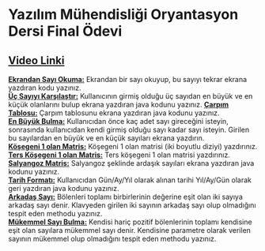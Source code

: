 # Yazılım Mühendisliği Oryantasyon Dersi Final Ödevi

## **[Video Linki](https://youtu.be/iordVdJ-uKk?feature=shared)**


**[Ekrandan Sayı Okuma:](https://github.com/rsltasci197/odev_oryantasyon/blob/main/EkrandanSayiOku.java)** Ekrandan bir sayı okuyup, bu sayıyı tekrar ekrana yazdıran kodu yazınız.  
**[Üç Sayıyı Karşılaştır:](https://github.com/rsltasci197/odev_oryantasyon/blob/main/UcSayiEnBuyuk.java)** Kullanıcının girmiş olduğu üç sayıdan en büyük ve en küçük olanlarını bulup ekrana yazdıran java kodunu yazınız.
**[Çarpım Tablosu:](https://github.com/rsltasci197/odev_oryantasyon/blob/main/CarpimTablosu.java)** Çarpım tablosunu ekrana yazdıran java kodunu yazınız.  
**[En Büyük Bulma:](https://github.com/rsltasci197/odev_oryantasyon/blob/main/EnBuyukBulma.java)** Kullanıcıdan önce kaç adet sayı gireceğini isteyin, sonrasında kullanıcıdan kendi girmiş olduğu sayı kadar sayı isteyin. Girilen bu sayılardan en büyük ve en küçük sayıları ekrana yazdırın.  
**[Köşegeni 1 olan Matris:](https://github.com/rsltasci197/odev_oryantasyon/blob/main/Kosegenibir.java)** Köşegeni 1 olan matrisi (iki boyutlu diziyi) yazdırınız.  
**[Ters Köşegeni 1 olan Matris:](https://github.com/rsltasci197/odev_oryantasyon/blob/main/TersKosegen.java)** Ters köşegeni 1 olan matrisi yazdırınız.  
**[Salyangoz Matris:](https://github.com/rsltasci197/odev_oryantasyon/blob/main/Salyangoz.java)** Salyangoz şeklinde ardaşık sayıları ekrana yazdıran java kodunu yazınız.  
**[Tarih Formatı:](https://github.com/rsltasci197/odev_oryantasyon/blob/main/TarihFormati.java)** Kullanıcıdan Gün/Ay/Yıl olarak alınan tarihi Yıl/Ay/Gün olarak geri yazdıran java kodunu yazınız.  
**[Arkadaş Sayı:](https://github.com/rsltasci197/odev_oryantasyon/blob/main/ArkadasSayi.java)** Bölenleri toplamı birbirlerinin değerine eşit olan iki sayıya arkadaş sayı denir. Klavyeden girilen iki sayının arkadaş sayı olup olmadığını tespit eden methodu yazınız.  
**[Mükemmel Sayı Bulma:](https://github.com/rsltasci197/odev_oryantasyon/blob/main/MukemmelSayi.java)** Kendisi hariç pozitif bölenlerinin toplamı kendisine eşit olan sayılara mükemmel sayı denir. Kendisine parametre olarak verilen sayının mükemmel olup olmadığını tespit eden methodu yazınız.  
